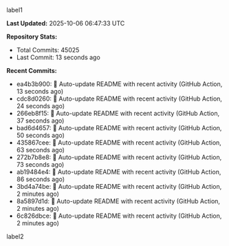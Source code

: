 
label1 
<!-- ACTIVITY_START -->
**Last Updated:** 2025-10-06 06:47:33 UTC

**Repository Stats:**
- Total Commits: 45025
- Last Commit: 13 seconds ago

**Recent Commits:**
- ea4b3b900: 🤖 Auto-update README with recent activity (GitHub Action, 13 seconds ago)
- cdc8d0260: 🤖 Auto-update README with recent activity (GitHub Action, 24 seconds ago)
- 266eb8f15: 🤖 Auto-update README with recent activity (GitHub Action, 37 seconds ago)
- bad6d4657: 🤖 Auto-update README with recent activity (GitHub Action, 50 seconds ago)
- 435867cee: 🤖 Auto-update README with recent activity (GitHub Action, 63 seconds ago)
- 272b7b8e8: 🤖 Auto-update README with recent activity (GitHub Action, 73 seconds ago)
- ab19484e4: 🤖 Auto-update README with recent activity (GitHub Action, 86 seconds ago)
- 3bd4a74be: 🤖 Auto-update README with recent activity (GitHub Action, 2 minutes ago)
- 8a5897d1d: 🤖 Auto-update README with recent activity (GitHub Action, 2 minutes ago)
- 6c826dbce: 🤖 Auto-update README with recent activity (GitHub Action, 2 minutes ago)
<!-- ACTIVITY_END -->

label2
